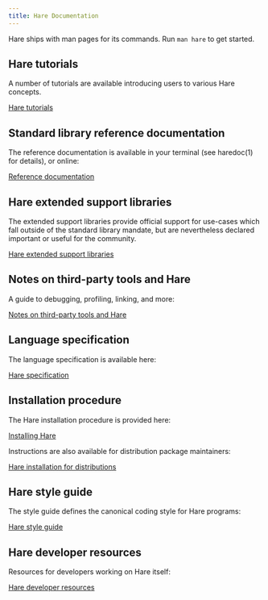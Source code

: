 ```yaml
---
title: Hare Documentation
---
```


Hare ships with man pages for its commands. Run `man hare` to get started.

## Hare tutorials

A number of tutorials are available introducing users to various Hare concepts.

<a href="/tutorial" class="tutorial-link">Hare tutorials</a>

## Standard library reference documentation

The reference documentation is available in your terminal (see haredoc(1) for
details), or online:

<a href="https://docs.harelang.org" class="tutorial-link">Reference documentation</a>

## Hare extended support libraries

The extended support libraries provide official support for use-cases which
fall outside of the standard library mandate, but are nevertheless declared
important or useful for the community.

<a href="/extended" class="tutorial-link">Hare extended support libraries</a>

## Notes on third-party tools and Hare

A guide to debugging, profiling, linking, and more:

<a href="/tools" class="tutorial-link">Notes on third-party tools and Hare</a>

## Language specification

The language specification is available here:

<a href="/specification" class="tutorial-link">Hare specification</a>

## Installation procedure

The Hare installation procedure is provided here:

<a href="/installation" class="tutorial-link">Installing Hare</a>

Instructions are also available for distribution package maintainers:

<a href="/distributions" class="tutorial-link">Hare installation for distributions</a>

## Hare style guide

The style guide defines the canonical coding style for Hare programs:

<a href="/style" class="tutorial-link">Hare style guide</a>

## Hare developer resources

Resources for developers working on Hare itself:

<a href="/developers" class="tutorial-link">Hare developer resources</a>
